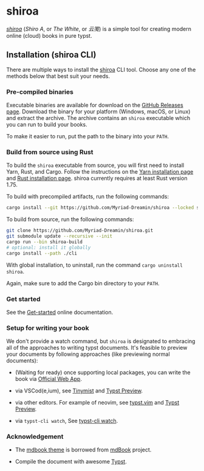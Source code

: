 # shiroa

[_shiroa_](https://github.com/Myriad-Dreamin/shiroa) (_Shiro A_, or _The White_, or _云笺_) is a simple tool for creating modern online (cloud) books in pure typst.

## Installation (shiroa CLI)

There are multiple ways to install the [shiroa](https://github.com/Myriad-Dreamin/shiroa) CLI tool.
Choose any one of the methods below that best suit your needs.

### Pre-compiled binaries

Executable binaries are available for download on the [GitHub Releases page](https://github.com/Myriad-Dreamin/shiroa/releases).
Download the binary for your platform (Windows, macOS, or Linux) and extract the archive.
The archive contains an `shiroa` executable which you can run to build your books.

To make it easier to run, put the path to the binary into your `PATH`.

### Build from source using Rust

To build the `shiroa` executable from source, you will first need to install Yarn, Rust, and Cargo.
Follow the instructions on the [Yarn installation page](https://classic.yarnpkg.com/en/docs/install) and [Rust installation page](https://www.rust-lang.org/tools/install).
shiroa currently requires at least Rust version 1.75.

To build with precompiled artifacts, run the following commands:

```sh
cargo install --git https://github.com/Myriad-Dreamin/shiroa --locked shiroa-cli
```

To build from source, run the following commands:

```sh
git clone https://github.com/Myriad-Dreamin/shiroa.git
git submodule update --recursive --init
cargo run --bin shiroa-build
# optional: install it globally
cargo install --path ./cli
```

With global installation, to uninstall, run the command `cargo uninstall shiroa`.

Again, make sure to add the Cargo bin directory to your `PATH`.

### Get started

See the [Get-started](https://myriad-dreamin.github.io/shiroa/guide/get-started.html) online documentation.

### Setup for writing your book

We don't provide a watch command, but `shiroa` is designated to embracing all of the approaches to writing typst documents. It's feasible to preview your documents by following approaches (like previewing normal documents):

- (Waiting for ready) once supporting local packages, you can write the book via [Official Web App](https://typst.app).

- via VSCod(e,ium), see [Tinymist](https://marketplace.visualstudio.com/items?itemName=myriad-dreamin.tinymist) and [Typst Preview](https://marketplace.visualstudio.com/items?itemName=mgt19937.typst-preview).

- via other editors. For example of neovim, see [typst.vim](https://github.com/kaarmu/typst.vim) and [Typst Preview](https://github.com/Enter-tainer/typst-preview#use-without-vscode).

- via `typst-cli watch`, See [typst-cli watch](https://github.com/typst/typst#usage).

### Acknowledgement

- The [mdbook theme](./themes/mdbook/) is borrowed from [mdBook](https://github.com/rust-lang/mdBook/tree/master/src/theme) project.

- Compile the document with awesome [Typst](https://github.com/typst/typst).

